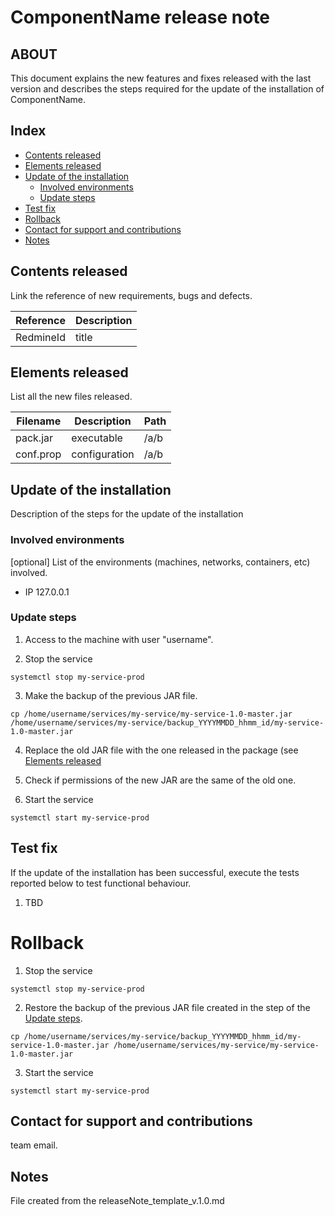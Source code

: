 # ComponentName release note


## ABOUT
This document explains the new features and fixes released with the last version and describes the steps required for the update of the installation of ComponentName.


## Index
* [Contents released](#contents-released)
* [Elements released](#elements-released)
* [Update of the installation](#update-of-the-installation)
	* [Involved environments](#involved-environments)
	* [Update steps](#update-steps)
* [Test fix](#test-fix)
* [Rollback](#rollback)
* [Contact for support and contributions](#contact-for-support-and-contributions)
* [Notes](#notes)


## Contents released
Link the reference of new requirements, bugs and defects.

| Reference | Description |
| --------- | ----------- |
| RedmineId | title       |


## Elements released
List all the new files released.

| Filename  | Description   | Path |
| --------- | ------------- | ---- |
| pack.jar  | executable    | /a/b |
| conf.prop | configuration | /a/b |


## Update of the installation
Description of the steps for the update of the installation


### Involved environments
[optional]
List of the environments (machines, networks, containers, etc) involved.

* IP 127.0.0.1


### Update steps
1. Access to the machine with user "username".

2. Stop the service
```
systemctl stop my-service-prod
```

3. Make the backup of the previous JAR file.
```
cp /home/username/services/my-service/my-service-1.0-master.jar /home/username/services/my-service/backup_YYYYMMDD_hhmm_id/my-service-1.0-master.jar
```

4. Replace the old JAR file with the one released in the package (see [Elements released](#elements-released)

5. Check if permissions of the new JAR are the same of the old one.

6. Start the service
```
systemctl start my-service-prod
```


## Test fix
If the update of the installation has been successful, execute the tests reported below to test functional behaviour.

1. TBD


# Rollback
1. Stop the service
```
systemctl stop my-service-prod
```

2. Restore the backup of the previous JAR file created in the step of the [Update steps](#update-steps).
```
cp /home/username/services/my-service/backup_YYYYMMDD_hhmm_id/my-service-1.0-master.jar /home/username/services/my-service/my-service-1.0-master.jar
```

3. Start the service
```
systemctl start my-service-prod
```


## Contact for support and contributions
team email.


## Notes
File created from the releaseNote_template_v.1.0.md